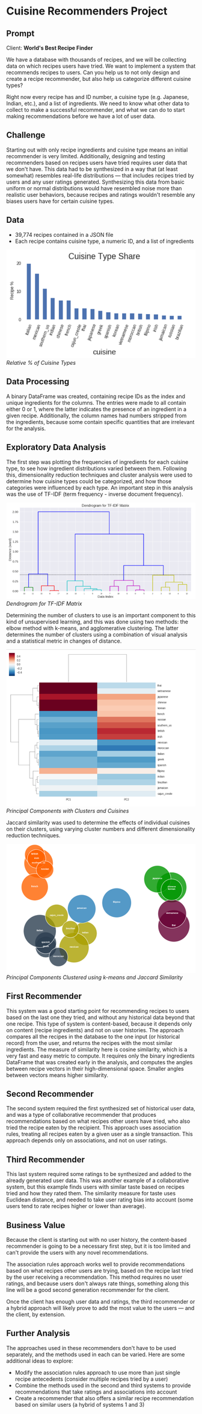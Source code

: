 # Cuisine Recommenders Project

## Prompt

Client: **World's Best Recipe Finder**

We have a database with thousands of recipes, and we will be collecting data on which recipes users have tried. We want to implement a system that recommends recipes to users. Can you help us to not only design and create a recipe recommender, but also help us categorize different cuisine types?

Right now every recipe has and ID number, a cuisine type (e.g. Japanese, Indian, etc.), and a list of ingredients. We need to know what other data to collect to make a successful recommender, and what we can do to start making recommendations before we have a lot of user data.

## Challenge

Starting out with only recipe ingredients and cuisine type means an initial recommender is very limited. Additionally, designing and testing recommenders based on recipes users have tried requires user data that we don't have. This data had to be synthesized in a way that (at least somewhat) resembles real-life distributions &mdash; that includes recipes tried by users and any user ratings generated. Synthesizing this data from basic uniform or normal distributions would have resembled noise more than realistic user behaviors, because recipes and ratings wouldn't resemble any biases users have for certain cuisine types.

## Data

* 39,774 recipes contained in a JSON file
* Each recipe contains cuisine type, a numeric ID, and a list of ingredients

![cuisine count](images/cuisine-count.png)
*Relative % of Cuisine Types*

## Data Processing

A binary DataFrame was created, containing recipe IDs as the index and unique ingredients for the columns. The entries were made to all contain either 0 or 1, where the latter indicates the presence of an ingredient in a given recipe. Additionally, the column names had numbers stripped from the ingredients, because some contain specific quantities that are irrelevant for the analysis.

## Exploratory Data Analysis

The first step was plotting the frequencies of ingredients for each cuisine type, to see how ingredient distributions varied between them. Following this, dimensionality reduction techniques and cluster analysis were used to determine how cuisine types could be categorized, and how those categories were influenced by each type. An important step in this analysis was the use of TF-IDF (term frequency - inverse document frequency).

![dendrogram](images/dendrogram.png)
*Dendrogram for TF-IDF Matrix*

Determining the number of clusters to use is an important component to this kind of unsupervised learning, and this was done using two methods: the elbow method with k-means, and agglomerative clustering. The latter determines the number of clusters using a combination of visual analysis and a statistical metric in changes of distance.

![cuisine count](images/pc1.png)
*Principal Components with Clusters and Cuisines*

Jaccard similarity was used to determine the effects of individual cuisines on their clusters, using varying cluster numbers and different dimensionality reduction techniques.

![cuisine count](images/pc2.png)
*Principal Components Clustered using k-means and Jaccard Similarity*

## First Recommender

This system was a good starting point for recommending recipes to users based on the last one they tried, and without any historical data beyond that one recipe. This type of system is content-based, because it depends only on content (recipe ingredients) and not on user histories. The approach compares all the recipes in the database to the one input (or historical record) from the user, and returns the recipes with the most similar ingredients. The measure of similarity here is cosine similarity, which is a very fast and easy metric to compute. It requires only the binary ingredients DataFrame that was created early in the analysis, and computes the angles between recipe vectors in their high-dimensional space. Smaller angles between vectors means higher similarity.

## Second Recommender

The second system required the first synthesized set of historical user data, and was a type of collaborative recommender that produces recommendations based on what recipes other users have tried, who also tried the recipe eaten by the recipient. This approach uses association rules, treating all recipes eaten by a given user as a single transaction. This approach depends only on associations, and not on user ratings.

## Third Recommender

This last system required some ratings to be synthesized and added to the already generated user data. This was another example of a collaborative system, but this example finds users with similar taste based on recipes tried and how they rated them. The similarity measure for taste uses Euclidean distance, and needed to take user rating bias into account (some users tend to rate recipes higher or lower than average).

## Business Value

Because the client is starting out with no user history, the content-based recommender is going to be a necessary first step, but it is too limited and can't provide the users with any novel recommendations.

The association rules approach works well to provide recommendations based on what recipes other users are trying, based on the recipe last tried by the user receiving a recommendation. This method requires no user ratings, and because users don't always rate things, something along this line will be a good second generation recommender for the client.

Once the client has enough user data and ratings, the third recommender or a hybrid approach will likely prove to add the most value to the users &mdash; and the client, by extension.

## Further Analysis

The approaches used in these recommenders don't have to be used separately, and the methods used in each can be varied. Here are some additional ideas to explore:

* Modify the association rules approach to use more than just single recipe antecedents (consider multiple recipes tried by a user)
* Combine the methods used in the second and third systems to provide recommendations that take ratings and associations into account
* Create a recommender that also offers a similar recipe recommendation based on similar users (a hybrid of systems 1 and 3)
